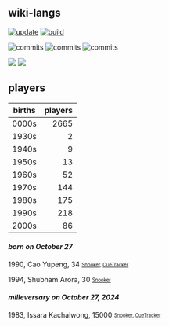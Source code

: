 ## wiki-langs
[![update](https://github.com/dreamerminsk/wiki-langs/actions/workflows/update-tables.yml/badge.svg)](https://github.com/dreamerminsk/wiki-langs/actions/workflows/update-tables.yml)
[![build](https://github.com/dreamerminsk/wiki-langs/actions/workflows/build.yml/badge.svg)](https://github.com/dreamerminsk/wiki-langs/actions/workflows/build.yml)

![commits](https://img.shields.io/github/commit-activity/y/dreamerminsk/wiki-langs)
![commits](https://img.shields.io/github/commit-activity/m/dreamerminsk/wiki-langs)
![commits](https://img.shields.io/github/commit-activity/w/dreamerminsk/wiki-langs)

![](https://img.shields.io/github/languages/code-size/dreamerminsk/wiki-langs)
![](https://img.shields.io/github/repo-size/dreamerminsk/wiki-langs)

## players
| births | players |
| :----: | ------: |
| 0000s | 2665 |
| 1930s | 2 |
| 1940s | 9 |
| 1950s | 13 |
| 1960s | 52 |
| 1970s | 144 |
| 1980s | 175 |
| 1990s | 218 |
| 2000s | 86 |

#### ***born on October 27***
1990, Cao Yupeng, 34 <sub><sup>[Snooker](http://www.snooker.org/res/index.asp?player=507), [CueTracker](http://cuetracker.net/Players/cao-yupeng/)</sup></sub>

1994, Shubham Arora, 30 <sub><sup>[Snooker](http://www.snooker.org/res/index.asp?player=2486)</sup></sub>


#### ***milleversary on October 27, 2024***
1983, Issara Kachaiwong, 15000 <sub><sup>[Snooker](http://www.snooker.org/res/index.asp?player=192), [CueTracker](http://cuetracker.net/Players/issara-kachaiwong/)</sup></sub>



